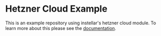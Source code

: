 # Hetzner Cloud Example

This is an example repository using instellar's hetzner cloud module. To learn more about this please see the <a href="https://instellar.app/docs/create-a-cluster/hetzner/" target="_blank">documentation</a>.